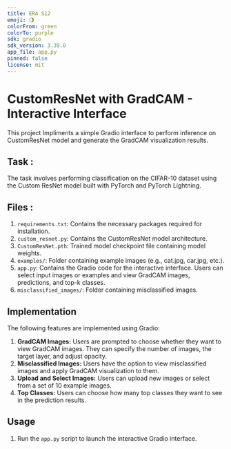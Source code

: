 ```yaml
---
title: ERA S12
emoji: 🌖
colorFrom: green
colorTo: purple
sdk: gradio
sdk_version: 3.39.0
app_file: app.py
pinned: false
license: mit
---
```


# CustomResNet with GradCAM - Interactive Interface
    
This project Impliments a simple Gradio interface to perform inference on CustomResNet model and generate the GradCAM visualization results.

## Task : 

The task involves performing classification on the CIFAR-10 dataset using the Custom ResNet model built with PyTorch and PyTorch Lightning. 

## Files :

1. `requirements.txt`: Contains the necessary packages required for installation.
2. `custom_resnet.py`: Contains the CustomResNet model architecture.
3. `CustomResNet.pth`: Trained model checkpoint file containing model weights.
4. `examples/`: Folder containing example images (e.g., cat.jpg, car.jpg, etc.).
5. `app.py`: Contains the Gradio code for the interactive interface. Users can select input images or examples and view GradCAM images, predictions, and top-k classes.
6. `misclassified_images/`: Folder containing misclassified images.

## Implementation

The following features are implemented using Gradio:

1. **GradCAM Images:** Users are prompted to choose whether they want to view GradCAM images. They can specify the number of images, the target layer, and adjust opacity.
2. **Misclassified Images:** Users have the option to view misclassified images and apply GradCAM visualization to them.
3. **Upload and Select Images:** Users can upload new images or select from a set of 10 example images.
4. **Top Classes:** Users can choose how many top classes they want to see in the prediction results.

## Usage

1. Run the `app.py` script to launch the interactive Gradio interface.